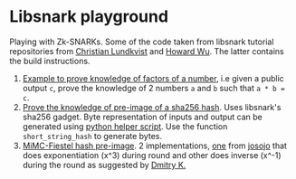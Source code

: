 # Libsnark playground

Playing with Zk-SNARKs. Some of the code taken from libsnark tutorial repositories from [Christian Lundkvist](https://github.com/christianlundkvist/libsnark-tutorial) and [Howard Wu](https://github.com/howardwu/libsnark-tutorial). The latter contains the build instructions.
1. [Example to prove knowledge of factors of a number](src/factorisation.cpp), i.e given a public output `c`, prove the knowledge of 2 numbers `a` and `b` such that `a * b = c`.
2. [Prove the knowledge of pre-image of a sha256 hash](src/sha256.cpp). Uses libsnark's sha256 gadget. Byte representation of inputs and output can be generated using [python helper script](src/generate_sha256_gadget_tests.py). Use the function `short_string_hash` to generate bytes.
3. [MiMC-Fiestel hash pre-image](src/longsightf-gadget.hpp). 2 implementations, [one](https://github.com/josojo/mimcHashTimings) from [josojo](https://github.com/josojo) that does exponentiation (x^3) during round and other does inverse (x^-1) during the round as suggested by [Dmitry K.](https://github.com/khovratovich) 
